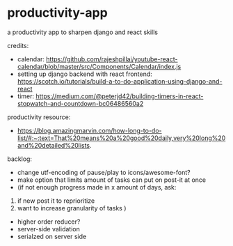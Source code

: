 # productivity-app
a productivity app to sharpen django and react skills

credits:
- calendar: https://github.com/rajeshpillai/youtube-react-calendar/blob/master/src/Components/Calendar/index.js
- setting up django backend with react frontend: https://scotch.io/tutorials/build-a-to-do-application-using-django-and-react
- timer: https://medium.com/@peterjd42/building-timers-in-react-stopwatch-and-countdown-bc06486560a2

productivity resource:
- https://blog.amazingmarvin.com/how-long-to-do-list/#:~:text=That%20means%20a%20good%20daily,very%20long%20and%20detailed%20lists.



backlog:
- change utf-encoding of pause/play to icons/awesome-font?
- make option that limits amount of tasks can put on post-it at once
- (if not enough progress made in x amount of days, ask:
 1. if new post it to reprioritize
 2. want to increase granularity of tasks )
 - higher order reducer?
 - server-side validation
 - serialzed on server side
